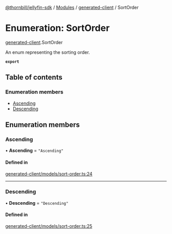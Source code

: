 [@thornbill/jellyfin-sdk](../README.md) / [Modules](../modules.md) / [generated-client](../modules/generated_client.md) / SortOrder

# Enumeration: SortOrder

[generated-client](../modules/generated_client.md).SortOrder

An enum representing the sorting order.

**`export`**

## Table of contents

### Enumeration members

- [Ascending](generated_client.SortOrder.md#ascending)
- [Descending](generated_client.SortOrder.md#descending)

## Enumeration members

### Ascending

• **Ascending** = `"Ascending"`

#### Defined in

[generated-client/models/sort-order.ts:24](https://github.com/thornbill/jellyfin-sdk-typescript/blob/c68c853/src/generated-client/models/sort-order.ts#L24)

___

### Descending

• **Descending** = `"Descending"`

#### Defined in

[generated-client/models/sort-order.ts:25](https://github.com/thornbill/jellyfin-sdk-typescript/blob/c68c853/src/generated-client/models/sort-order.ts#L25)
